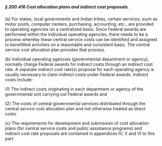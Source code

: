 ##### § 200.416 Cost allocation plans and indirect cost proposals. #####

(a) For states, local governments and Indian tribes, certain services, such as motor pools, computer centers, purchasing, accounting, etc., are provided to operating agencies on a centralized basis. Since Federal awards are performed within the individual operating agencies, there needs to be a process whereby these central service costs can be identified and assigned to benefitted activities on a reasonable and consistent basis. The central service cost allocation plan provides that process.

(b) Individual operating agencies (governmental department or agency), normally charge Federal awards for indirect costs through an indirect cost rate. A separate indirect cost rate(s) proposal for each operating agency is usually necessary to claim indirect costs under Federal awards. Indirect costs include:

(1) The indirect costs originating in each department or agency of the governmental unit carrying out Federal awards and

(2) The costs of central governmental services distributed through the central service cost allocation plan and not otherwise treated as direct costs.

(c) The requirements for development and submission of cost allocation plans (for central service costs and public assistance programs) and indirect cost rate proposals are contained in appendices IV, V and VI to this part.
